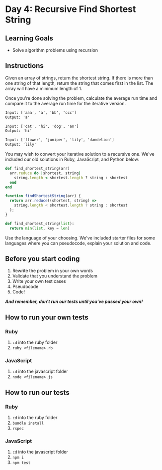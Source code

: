 # Day 4: Recursive Find Shortest String

## Learning Goals

- Solve algorithm problems using recursion

## Instructions

Given an array of strings, return the shortest string. If there is more than one
string of that length, return the string that comes first in the list. The array
will have a minimum length of 1.

Once you're done solving the problem, calculate the average run time and compare
it to the average run time for the iterative version.

```txt
Input: ['aaa', 'a', 'bb', 'ccc']
Output: 'a'

Input: ['cat', 'hi', 'dog', 'an']
Output: 'hi'

Input: ['flower', 'juniper', 'lily', 'dandelion']
Output: 'lily'
```

You may wish to convert your iterative solution to a recursive one. We've
included our old solutions in Ruby, JavaScript, and Python below:

```ruby
def find_shortest_string(arr)
  arr.reduce do |shortest, string|
    string.length < shortest.length ? string : shortest
  end
end
```

```javascript
function findShortestString(arr) {
  return arr.reduce((shortest, string) =>
    string.length < shortest.length ? string : shortest
  );
}
```

```python
def find_shortest_string(list):
  return min(list, key = len)
```

Use the language of your choosing. We've included starter files for some
languages where you can pseudocode, explain your solution and code.

## Before you start coding

1. Rewrite the problem in your own words
2. Validate that you understand the problem
3. Write your own test cases
4. Pseudocode
5. Code!

**_And remember, don't run our tests until you've passed your own!_**

## How to run your own tests

### Ruby

1. `cd` into the ruby folder
2. `ruby <filename>.rb`

### JavaScript

1. `cd` into the javascript folder
2. `node <filename>.js`

## How to run our tests

### Ruby

1. `cd` into the ruby folder
2. `bundle install`
3. `rspec`

### JavaScript

1. `cd` into the javascript folder
2. `npm i`
3. `npm test`
